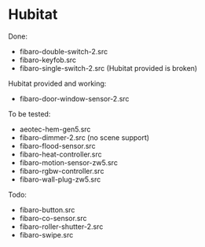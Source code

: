 # Hubitat

Done:
- fibaro-double-switch-2.src
- fibaro-keyfob.src
- fibaro-single-switch-2.src (Hubitat provided is broken)

Hubitat provided and working:
- fibaro-door-window-sensor-2.src

To be tested:
- aeotec-hem-gen5.src
- fibaro-dimmer-2.src (no scene support)
- fibaro-flood-sensor.src
- fibaro-heat-controller.src
- fibaro-motion-sensor-zw5.src
- fibaro-rgbw-controller.src
- fibaro-wall-plug-zw5.src

Todo:
- fibaro-button.src
- fibaro-co-sensor.src
- fibaro-roller-shutter-2.src
- fibaro-swipe.src

